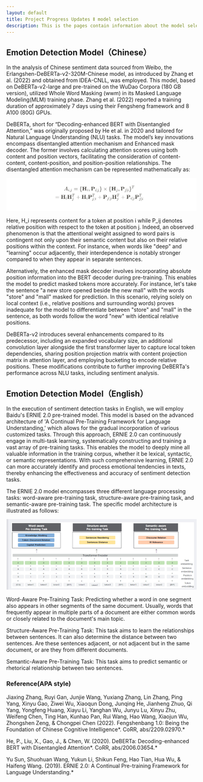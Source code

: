 ```yaml
---
layout: default
title: Project Progress Updates Ⅱ model selection
description: This is the pages contain information about the model selection
---
```

## Emotion Detection Model（Chinese）
In the analysis of Chinese sentiment data sourced from Weibo, the Erlangshen-DeBERTa-v2-320M-Chinese model, as introduced by Zhang et al. (2022) and obtained from IDEA-CNLL, was employed. This model, based on DeBERTa-v2-large and pre-trained on the WuDao Corpora (180 GB version), utilized Whole Word Masking (wwm) in its Masked Language Modeling(MLM) training phase. Zhang et al. (2022) reported a training duration of approximately 7 days using their Fengsheng framework and 8 A100 (80G) GPUs.

DeBERTa, short for “Decoding-enhanced BERT with Disentangled Attention,” was originally proposed by He et al. in 2020 and tailored for Natural Language Understanding (NLU) tasks. The model’s key innovations encompass disentangled attention mechanism and Enhanced mask decoder. The former involves calculating attention scores using both content and position vectors, facilitating the consideration of content-content, content-position, and position-position relationships. The disentangled attention mechanism can be represented mathematically as:

![](./update2_model_pic.png)

Here, H_i represents content for a token at position i while P_ij denotes relative position with respect to the token at position j. Indeed, an observed phenomenon is that the attentional weight assigned to word pairs is contingent not only upon their semantic content but also on their relative positions within the context. For instance, when words like "deep" and "learning" occur adjacently, their interdependence is notably stronger compared to when they appear in separate sentences.

Alternatively, the enhanced mask decoder involves incorporating absolute position information into the BERT decoder during pre-training. This enables the model to predict masked tokens more accurately. For instance, let's take the sentence "a new store opened beside the new mall" with the words "store" and "mall" masked for prediction. In this scenario, relying solely on local context (i.e., relative positions and surrounding words) proves inadequate for the model to differentiate between "store" and "mall" in the sentence, as both words follow the word "new" with identical relative positions.

DeBERTa-v2 introduces several enhancements compared to its predecessor, including an expanded vocabulary size, an additional convolution layer alongside the first transformer layer to capture local token dependencies, sharing position projection matrix with content projection matrix in attention layer, and employing bucketing to encode relative positions. These modifications contribute to further improving DeBERTa's performance across NLU tasks, including sentiment analysis.

## Emotion Detection Model（English）

In the execution of sentiment detection tasks in English, we will employ Baidu's ERNIE 2.0 pre-trained model. This model is based on the advanced architecture of 'A Continual Pre-Training Framework for Language Understanding,' which allows for the gradual incorporation of various customized tasks. Through this approach, ERNIE 2.0 can continuously engage in multi-task learning, systematically constructing and training a vast array of pre-training tasks. This enables the model to deeply mine all valuable information in the training corpus, whether it be lexical, syntactic, or semantic representations. With such comprehensive learning, ERNIE 2.0 can more accurately identify and process emotional tendencies in texts, thereby enhancing the effectiveness and accuracy of sentiment detection tasks.

The ERNIE 2.0 model encompasses three different language processing tasks: word-aware pre-training task, structure-aware pre-training task, and semantic-aware pre-training task. The specific model architecture is illustrated as follows:

![](./update2_images/update2_model_selection.png)

Word-Aware Pre-Training Task: Predicting whether a word in one segment also appears in other segments of the same document. Usually, words that frequently appear in multiple parts of a document are either common words or closely related to the document's main topic.

Structure-Aware Pre-Training Task: This task aims to learn the relationships between sentences. It can also determine the distance between two sentences. Are these sentences adjacent, or not adjacent but in the same document, or are they from different documents.

Semantic-Aware Pre-Training Task: This task aims to predict semantic or rhetorical relationship between two sentences.

### Reference(APA style)
Jiaxing Zhang, Ruyi Gan, Junjie Wang, Yuxiang Zhang, Lin Zhang, Ping Yang, Xinyu Gao, Ziwei Wu, Xiaoqun Dong, Junqing He, Jianheng Zhuo, Qi Yang, Yongfeng Huang, Xiayu Li, Yanghan Wu, Junyu Lu, Xinyu Zhu, Weifeng Chen, Ting Han, Kunhao Pan, Rui Wang, Hao Wang, Xiaojun Wu, Zhongshen Zeng, & Chongpei Chen (2022). Fengshenbang 1.0: Being the Foundation of Chinese Cognitive Intelligence*. CoRR, abs/2209.02970.*

He, P., Liu, X., Gao, J., & Chen, W. (2020). DeBERTa: Decoding-enhanced BERT with Disentangled Attention*. CoRR, abs/2006.03654.*

Yu Sun, Shuohuan Wang, Yukun Li, Shikun Feng, Hao Tian, Hua Wu, & Haifeng Wang. (2019). ERNIE 2.0: A Continual Pre-training Framework for Language Understanding.*
